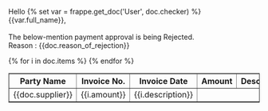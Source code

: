 Hello {% set var = frappe.get_doc('User', doc.checker) %} {{var.full_name}}, <br><br>
The below-mention payment approval is being Rejected.<br>
Reason : {{doc.reason_of_rejection}}
<table border="1" cellspacing="0" cellpadding="5" align="">
<th>Party Name</th>
<th>Invoice No.</th>
<th>Invoice Date</th>
<th>Amount</th>
<th>Description</th>
{% for i in doc.items %}
<tr>
<td>{{doc.supplier}}</td>
<!-- <td>{{doc.bill_no}}</td> -->
<!-- <td>{{doc.bill_date}}</td> -->
<td>{{i.amount}}</td>
<td>{{i.description}}</td>
</tr>
{% endfor %}
</table><br><br>